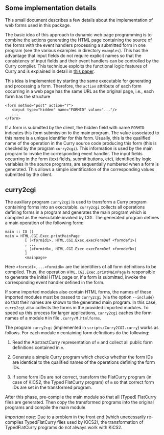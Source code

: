 Some implementation details
---------------------------

This small document describes a few details about the implementation
of web forms used in this package.

The basic idea of this approach to dynamic web page programming
is to combine the actions generating the HTML page
containing the source of the forms with the event handlers processing
a submitted form in one program (see the various examples
in directory `examples`). This has the advantage that input
fields do not require explicit names so that the consistency
of input fields and their event handlers can be controlled
by the Curry compiler. This technique exploits the functional logic
features of Curry and is explained in detail in
[this paper](http://www.informatik.uni-kiel.de/~mh/papers/PADL01.html).

This idea is implemented by starting the same executable for
generating and processing a form. Therefore, the `action`
attribute of each form occurring in a web page has the same URL
as the original page, i.e., each form has the structure

    <form method="post" action="?">
       <input type="hidden" name="FORMID" value="..."/>
       ...
    </form>

If a form is submitted by the client, the hidden field with name `FORMID`
indicates this form submission to the main program. The value associated
to this name is a unique identifier for this form. Usually, this
is the qualified name of the operation in the Curry source code
producing this form (this is checked by the program `curry2cgi`).
This information is used by the main program to invoke the
corresponding event handler. The input fields occurring in
the form (text fields, submit buttons, etc), identified by
logic variables in the source programs, are sequentially numbered
when a form is generated. This allows a simple identification
of the corresponding values submitted by the client.

curry2cgi
---------

The auxiliary program `curry2cgi` is used to transform a
Curry program containing forms into an executable.
`curry2cgi` collects all operations defining forms in a program
and generates the main program which is compiled as the executable
invoked by CGI. The generated program defines a main operation
of the following form:

    main :: IO ()
    main = HTML.CGI.Exec.printMainPage
             [ (<formid1>, HTML.CGI.Exec.execFormDef <formdef1>)
             , ...
             , (<formidk>, HTML.CGI.Exec.execFormDef <formdefk>)
             ]
             <mainpage>

Here `<formid1>,...<formidk>` are the identifiers of all form definitions
to be compiled. Thus, the operation `HTML.CGI.Exec.printMainPage`
is responsible to generate the initial HTML page or, if a form
is submitted, invoke the corresponding event handler defined
in the form.

If some imported modules also contain HTML forms, the names
of these imported modules must be passed to `curry2cgi`
(via the option `--include`) so that their names are known
to the generated main program. In this case, `curry2cgi` also
collects the forms in the provided imported modules.
To speed up this process for larger applications, `curry2cgi`
caches the form names of a module `M` in file `.curry/M.htmlforms`.

The program `curry2cgi` (implemented in `scripts/Curry2CGI.curry`)
works as follows. For each module `m` containing form definitions
do the following:

1. Read the AbstractCurry representation of `m` and collect
   all public form definitions contained in `m`.

2. Generate a simple Curry program which checks whether the form IDs
   are identical to the qualified names of the operations defining
   the form IDs.

3. If some form IDs are not correct, transform the FlatCurry program
   (in case of KiCS2, the Typed FlatCurry program) of `m` so that
   correct form IDs are set in the transformed program.

After this phase, pre-compile the main module so that all
(Typed) FlatCurry files are generated. Then copy the transformed
programs into the original programs and compile the main module.

*Important note:*
Due to a problem in the front end (which unecessarily re-compiles
TypedFlatCurry files used by KiCS2), the transformation of
TypedFlatCurry programs do not always work with KiCS2.
